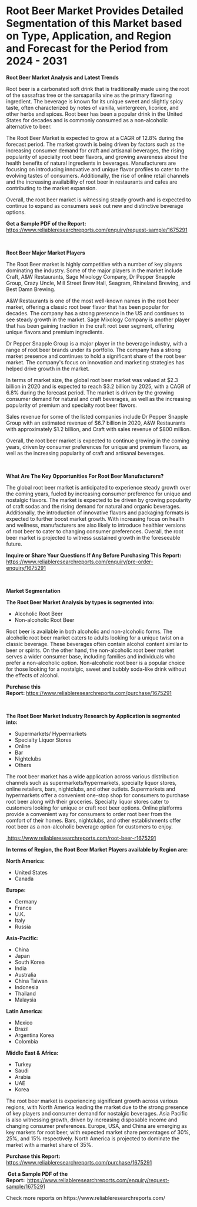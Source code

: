 <p><h1>Root Beer Market Provides Detailed Segmentation of this Market based on Type, Application, and Region and Forecast for the Period from 2024 - 2031</h1></p><p><strong>Root Beer Market Analysis and Latest Trends</strong></p>
<p><p>Root beer is a carbonated soft drink that is traditionally made using the root of the sassafras tree or the sarsaparilla vine as the primary flavoring ingredient. The beverage is known for its unique sweet and slightly spicy taste, often characterized by notes of vanilla, wintergreen, licorice, and other herbs and spices. Root beer has been a popular drink in the United States for decades and is commonly consumed as a non-alcoholic alternative to beer.</p><p>The Root Beer Market is expected to grow at a CAGR of 12.8% during the forecast period. The market growth is being driven by factors such as the increasing consumer demand for craft and artisanal beverages, the rising popularity of specialty root beer flavors, and growing awareness about the health benefits of natural ingredients in beverages. Manufacturers are focusing on introducing innovative and unique flavor profiles to cater to the evolving tastes of consumers. Additionally, the rise of online retail channels and the increasing availability of root beer in restaurants and cafes are contributing to the market expansion.</p><p>Overall, the root beer market is witnessing steady growth and is expected to continue to expand as consumers seek out new and distinctive beverage options.</p></p>
<p><strong>Get a Sample PDF of the Report:&nbsp;</strong> <a href="https://www.reliableresearchreports.com/enquiry/request-sample/1675291">https://www.reliableresearchreports.com/enquiry/request-sample/1675291</a></p>
<p>&nbsp;</p>
<p><strong>Root Beer Major Market Players</strong></p>
<p><p>The Root Beer market is highly competitive with a number of key players dominating the industry. Some of the major players in the market include Craft, A&W Restaurants, Sage Mixology Company, Dr Pepper Snapple Group, Crazy Uncle, Mill Street Brew Hall, Seagram, Rhineland Brewing, and Best Damn Brewing.</p><p>A&W Restaurants is one of the most well-known names in the root beer market, offering a classic root beer flavor that has been popular for decades. The company has a strong presence in the US and continues to see steady growth in the market. Sage Mixology Company is another player that has been gaining traction in the craft root beer segment, offering unique flavors and premium ingredients.</p><p>Dr Pepper Snapple Group is a major player in the beverage industry, with a range of root beer brands under its portfolio. The company has a strong market presence and continues to hold a significant share of the root beer market. The company's focus on innovation and marketing strategies has helped drive growth in the market.</p><p>In terms of market size, the global root beer market was valued at $2.3 billion in 2020 and is expected to reach $3.2 billion by 2025, with a CAGR of 6.8% during the forecast period. The market is driven by the growing consumer demand for natural and craft beverages, as well as the increasing popularity of premium and specialty root beer flavors.</p><p>Sales revenue for some of the listed companies include Dr Pepper Snapple Group with an estimated revenue of $6.7 billion in 2020, A&W Restaurants with approximately $1.2 billion, and Craft with sales revenue of $800 million. </p><p>Overall, the root beer market is expected to continue growing in the coming years, driven by consumer preferences for unique and premium flavors, as well as the increasing popularity of craft and artisanal beverages.</p></p>
<p>&nbsp;</p>
<p><strong>What Are The Key Opportunities For Root Beer Manufacturers?</strong></p>
<p><p>The global root beer market is anticipated to experience steady growth over the coming years, fueled by increasing consumer preference for unique and nostalgic flavors. The market is expected to be driven by growing popularity of craft sodas and the rising demand for natural and organic beverages. Additionally, the introduction of innovative flavors and packaging formats is expected to further boost market growth. With increasing focus on health and wellness, manufacturers are also likely to introduce healthier versions of root beer to cater to changing consumer preferences. Overall, the root beer market is projected to witness sustained growth in the foreseeable future.</p></p>
<p><strong>Inquire or Share Your Questions If Any Before Purchasing This Report:</strong> <a href="https://www.reliableresearchreports.com/enquiry/pre-order-enquiry/1675291">https://www.reliableresearchreports.com/enquiry/pre-order-enquiry/1675291</a></p>
<p>&nbsp;</p>
<p><strong>Market Segmentation</strong></p>
<p><strong>The Root Beer Market Analysis by types is segmented into:</strong></p>
<p><ul><li>Alcoholic Root Beer</li><li>Non-alcoholic Root Beer</li></ul></p>
<p><p>Root beer is available in both alcoholic and non-alcoholic forms. The alcoholic root beer market caters to adults looking for a unique twist on a classic beverage. These beverages often contain alcohol content similar to beer or spirits. On the other hand, the non-alcoholic root beer market serves a wider consumer base, including families and individuals who prefer a non-alcoholic option. Non-alcoholic root beer is a popular choice for those looking for a nostalgic, sweet and bubbly soda-like drink without the effects of alcohol.</p></p>
<p><strong>Purchase this Report:&nbsp;</strong><a href="https://www.reliableresearchreports.com/purchase/1675291">https://www.reliableresearchreports.com/purchase/1675291</a></p>
<p>&nbsp;</p>
<p><strong>The Root Beer Market Industry Research by Application is segmented into:</strong></p>
<p><ul><li>Supermarkets/ Hypermarkets</li><li>Specialty Liquor Stores</li><li>Online</li><li>Bar</li><li>Nightclubs</li><li>Others</li></ul></p>
<p><p>The root beer market has a wide application across various distribution channels such as supermarkets/hypermarkets, specialty liquor stores, online retailers, bars, nightclubs, and other outlets. Supermarkets and hypermarkets offer a convenient one-stop shop for consumers to purchase root beer along with their groceries. Specialty liquor stores cater to customers looking for unique or craft root beer options. Online platforms provide a convenient way for consumers to order root beer from the comfort of their homes. Bars, nightclubs, and other establishments offer root beer as a non-alcoholic beverage option for customers to enjoy.</p></p>
<p><a href="https://www.reliableresearchreports.com/root-beer-r1675291">&nbsp;https://www.reliableresearchreports.com/root-beer-r1675291</a></p>
<p><strong>In terms of Region, the Root Beer Market Players available by Region are:</strong></p>
<p>
    <p> <strong> North America: </strong>
        <ul>
            <li>United States</li>
            <li>Canada</li>
        </ul>
        </p> 
    <p> <strong> Europe: </strong>
        <ul>
            <li>Germany</li>
            <li>France</li>
            <li>U.K.</li>
            <li>Italy</li>
            <li>Russia</li>
        </ul>
        </p> 
    <p> <strong> Asia-Pacific: </strong>
        <ul>
            <li>China</li>
            <li>Japan</li>
            <li>South Korea</li>
            <li>India</li>
            <li>Australia</li>
            <li>China Taiwan</li>
            <li>Indonesia</li>
            <li>Thailand</li>
            <li>Malaysia</li>
        </ul>
        </p> 
    <p> <strong> Latin America: </strong>
        <ul>
            <li>Mexico</li>
            <li>Brazil</li>
            <li>Argentina Korea</li>
            <li>Colombia</li>
        </ul>
        </p> 
    <p> <strong> Middle East & Africa: </strong>
        <ul>
            <li>Turkey</li>
            <li>Saudi</li>
            <li>Arabia</li>
            <li>UAE</li>
            <li>Korea</li>
        </ul>
    </p>
    </p>
<p><p>The root beer market is experiencing significant growth across various regions, with North America leading the market due to the strong presence of key players and consumer demand for nostalgic beverages. Asia Pacific is also witnessing growth, driven by increasing disposable income and changing consumer preferences. Europe, USA, and China are emerging as key markets for root beer, with expected market share percentages of 30%, 25%, and 15% respectively. North America is projected to dominate the market with a market share of 35%.</p></p>
<p><strong>Purchase this Report: </strong><a href="https://www.reliableresearchreports.com/purchase/1675291">https://www.reliableresearchreports.com/purchase/1675291</a></p>
<p>&nbsp;<strong>Get a Sample PDF of the Report:&nbsp;&nbsp;</strong><a href="https://www.reliableresearchreports.com/enquiry/request-sample/1675291">https://www.reliableresearchreports.com/enquiry/request-sample/1675291</a></p>
<p><strong></strong></p>
<p>Check more reports on https://www.reliableresearchreports.com/</p>